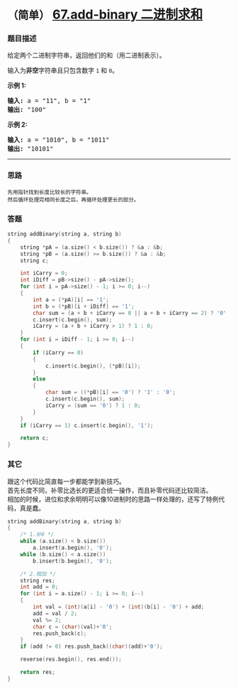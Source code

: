 # `（简单）`  [67.add-binary 二进制求和](https://leetcode-cn.com/problems/add-binary/)

### 题目描述
<p>给定两个二进制字符串，返回他们的和（用二进制表示）。</p>

<p>输入为<strong>非空</strong>字符串且只包含数字&nbsp;<code>1</code>&nbsp;和&nbsp;<code>0</code>。</p>

<p><strong>示例&nbsp;1:</strong></p>

<pre><strong>输入:</strong> a = "11", b = "1"
<strong>输出:</strong> "100"</pre>

<p><strong>示例&nbsp;2:</strong></p>

<pre><strong>输入:</strong> a = "1010", b = "1011"
<strong>输出:</strong> "10101"</pre>


---
### 思路
```
先用指针找到长度比较长的字符串。  
然后循环处理完相同长度之后，再循环处理更长的部分。  
```

### 答题
``` C++
string addBinary(string a, string b) 
{
	string *pA = (a.size() < b.size()) ? &a : &b;
	string *pB = (a.size() >= b.size()) ? &a : &b;
	string c;

	int iCarry = 0;
	int iDiff = pB->size() - pA->size();
	for (int i = pA->size() - 1; i >= 0; i--)
	{
		int a = (*pA)[i] == '1';
		int b = (*pB)[i + iDiff] == '1';
		char sum = (a + b + iCarry == 0 || a + b + iCarry == 2) ? '0' : '1';
		c.insert(c.begin(), sum);
		iCarry = (a + b + iCarry > 1) ? 1 : 0;
	}
	for (int i = iDiff - 1; i >= 0; i--)
	{
		if (iCarry == 0)
		{
			c.insert(c.begin(), (*pB)[i]);
		}
		else
		{
			char sum = ((*pB)[i] == '0') ? '1' : '0';
			c.insert(c.begin(), sum);
			iCarry = (sum == '0') ? 1 : 0;
		}
	}
	if (iCarry == 1) c.insert(c.begin(), '1');

	return c;
}

```

### 其它
跟这个代码比简直每一步都能学到新技巧。  
首先长度不同，补零比选长的更适合统一操作，而且补零代码还比较简洁。  
相加的时候，进位和求余明明可以像10进制时的思路一样处理的，还写了特例代码，真是蠢。  
``` C++
string addBinary(string a, string b)
{
	/* 1.补0 */
	while (a.size() < b.size())
		a.insert(a.begin(), '0');
	while (b.size() < a.size())
		b.insert(b.begin(), '0');

	/* 2.相加 */
	string res;
	int add = 0;
	for (int i = a.size() - 1; i >= 0; i--)
	{
		int val = (int)(a[i] - '0') + (int)(b[i] - '0') + add;
		add = val / 2;
		val %= 2;
		char c = (char)(val)+'0';
		res.push_back(c);
	}
	if (add != 0) res.push_back((char)(add)+'0');

	reverse(res.begin(), res.end());

	return res;
}
```

